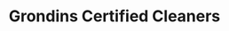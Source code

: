 ---
title: "Grondins Certified Cleaners"
url: /waterville/grondins-certified-cleaners/
shop: Wäscherei
---